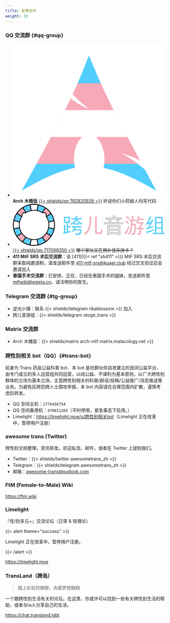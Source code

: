 ```yaml
---
title: 友情合作
weight: 10
---
```


### QQ 交流群 {#qq-group}

- <img src="trans-arch.png" class="inline-img">**Arch 木桶饭** [{{< shields/qq 782820926 >}}](https://jq.qq.com/?_wv=1027&k=aVZipzyj)
  听说你们小药娘人均写代码
- <img src="trans-otoge.png" class="inline-img" alt="跨儿音游组"> [{{< shields/qq 717099350 >}}](https://jq.qq.com/?_wv=1027&k=byC0cbS4)
  ~~哪个家伙又在用补佳乐排卡？~~
- **411 MtF SRS 术后交流群**：该 [411]({{< ref "sh411" >}}) MtF SRS 术后交流群采取纯邀请制，请发送邮件至 <411-mtf-srs@kuaer.club> 经过交叉验证后会邀请加入
- **泰国手术交流群**：已安排、正在、已经在泰国手术的姐妹，发送邮件至 <mtfwiki@estela.cn>，请注明你的医生。

### Telegram 交流群 {#tg-group}

- 逆光小镇：联系 {{< shields/telegram rikablossom >}} 加入
- 跨儿音游组：{{< shields/telegram otoge_trans >}}

### Matrix 交流群

- Arch 木桶饭：{{< shields/matrix arch-mtf matrix.malacology.net >}}


### 跨性别相关 bot（QQ）{#trans-bot}

前身为 Trans 药品公益科普 bot．本 bot 是社群伙伴自发建立的民间公益平台，由专门成立的多人运营组共同运营，以纯公益、不谋利为基本原则，以广大跨性别群体的立场为基本立场，主营跨性别相关的科普/辟谣/投稿/公益推广/消息推送等业务。为避免反跨恐跨人士围攻举报，本 bot 内容请在合理范围内扩散，谨慎考虑后转发。

- QQ 空间主机：`2776456754`
- QQ 空间备用机：`970611264`（平时停用，紧急事态下启用。）
- Limelight：<https://limelight.moe/u/跨性别相关bot>（Limelight 正在改革中，暂停用户注册）

<!-- - 正在建设中的 Telegram 同步机以频道形式推送内容，获取邀请链接请在任一其他平台联系我们 -->

### awesome trans <i class="trans-flag"></i> (Twitter)

跨性别文档整理，资讯转发。欢迎私信、邮件，或者在 Twitter 上提到我们。

- Twitter：{{< shields/twitter awesometrans_zh >}}
- Telegram：{{< shields/telegram awesometrans_zh >}}
- 邮箱：<awesome-trans@outlook.com>

### FtM (Female-to-Male) Wiki

<https://ftm.wiki>

### Limelight

『性/别多元+』交流论坛（日常 &amp; 轻理论）

{{< alert theme="success" >}}

Limelight 正在改革中，暂停用户注册。

{{< /alert >}}

<https://limelight.moe>

### TransLand（跨岛）

> 插上彩虹的翅膀，向着梦想翱翔

一个跟跨性别生活有关的论坛。在这里，你或许可以找到一些有关跨性别生活的帮助，或者与ta人分享自己的生活。

<https://chat.transland.lgbt>
